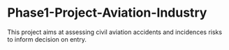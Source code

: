 # Phase1-Project-Aviation-Industry
This project aims at assessing  civil aviation accidents and  incidences risks  to  inform decision on entry.
